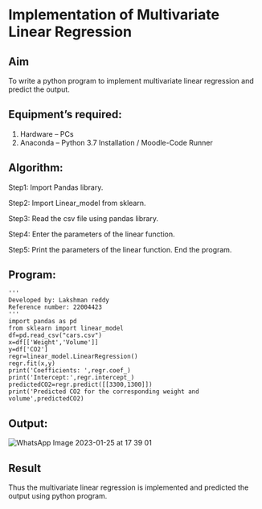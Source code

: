 # Implementation of Multivariate Linear Regression
## Aim
To write a python program to implement multivariate linear regression and predict the output.
## Equipment’s required:
1.	Hardware – PCs
2.	Anaconda – Python 3.7 Installation / Moodle-Code Runner
## Algorithm:
Step1: Import Pandas library.

Step2: Import Linear_model from sklearn.

Step3: Read the csv file using pandas library.

Step4: Enter the parameters of the linear function.

Step5: Print the parameters of the linear function. End the program.
## Program:
```
'''
Developed by: Lakshman reddy
Reference number: 22004423
'''
import pandas as pd
from sklearn import linear_model
df=pd.read_csv("cars.csv")
x=df[['Weight','Volume']]
y=df['CO2']
regr=linear_model.LinearRegression()
regr.fit(x,y)
print('Coefficients: ',regr.coef_)
print('Intercept:',regr.intercept_)
predictedCO2=regr.predict([[3300,1300]])
print('Predicted CO2 for the corresponding weight and volume',predictedCO2)

```
## Output:
![WhatsApp Image 2023-01-25 at 17 39 01](https://user-images.githubusercontent.com/118707265/214559912-5837e780-cf32-4062-97c3-c06726ec52e4.jpg)

## Result
Thus the multivariate linear regression is implemented and predicted the output using python program.
